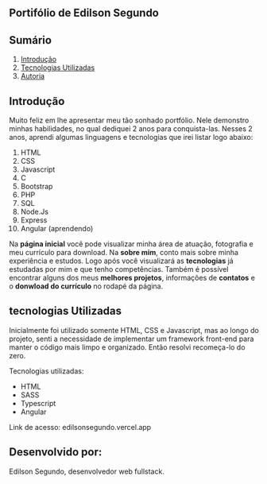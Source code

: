 ## Portifólio de Edilson Segundo

## Sumário
1. [Introdução](#introducao)
4. [Tecnologias Utilizadas](#tecnologias-utilizadas)
7. [Autoria](#autoria)

<h2 id="introducao"> Introdução</h2>
<p>Muito feliz em lhe apresentar meu tão sonhado portfólio. Nele demonstro minhas habilidades, no qual dediquei 2 anos para conquista-las. Nesses 2 anos, aprendi algumas linguagens e tecnologias que irei listar logo abaixo:</p>
    <ol>
        <li>HTML</li>
        <li>CSS</li>
        <li>Javascript</li>
        <li>C</li>
        <li>Bootstrap</li>
        <li>PHP</li>
        <li>SQL</li>
        <li>Node.Js</li>
        <li>Express</li>
        <li>Angular (aprendendo)</li>
    </ol>
<p>Na <strong>página inicial</strong> você pode visualizar minha área de atuação, fotografia e meu currículo para download. Na <strong>sobre mim</strong>, conto mais sobre minha experiência e estudos. Logo após você visualizará as <strong>tecnologias</strong> já estudadas por mim e que tenho competências. Também é possível encontrar alguns dos meus <strong>melhores projetos</strong>, informações de <strong>contatos</strong> e o <strong>donwload do currículo</strong> no rodapé da página.</p>

<h2 id="tecnologias-utilizadas">tecnologias Utilizadas</h2>
<p>Inicialmente foi utilizado somente HTML, CSS e Javascript, mas ao longo do projeto, senti a necessidade de implementar um framework front-end para manter o código mais limpo e organizado. Então resolvi recomeça-lo do zero.</p>
<p>Tecnologias utilizadas:
    <ul>
        <li>HTML</li>
        <li>SASS</li>
        <li>Typescript</li>
        <li>Angular</li>
    </ul>
</p>

Link de acesso: <a>edilsonsegundo.vercel.app</a>

<h2 id="autoria">Desenvolvido por:</h2>
<p>Edilson Segundo, desenvolvedor web fullstack.</p>
